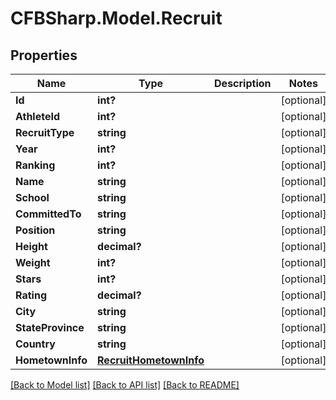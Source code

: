 # CFBSharp.Model.Recruit
## Properties

Name | Type | Description | Notes
------------ | ------------- | ------------- | -------------
**Id** | **int?** |  | [optional] 
**AthleteId** | **int?** |  | [optional] 
**RecruitType** | **string** |  | [optional] 
**Year** | **int?** |  | [optional] 
**Ranking** | **int?** |  | [optional] 
**Name** | **string** |  | [optional] 
**School** | **string** |  | [optional] 
**CommittedTo** | **string** |  | [optional] 
**Position** | **string** |  | [optional] 
**Height** | **decimal?** |  | [optional] 
**Weight** | **int?** |  | [optional] 
**Stars** | **int?** |  | [optional] 
**Rating** | **decimal?** |  | [optional] 
**City** | **string** |  | [optional] 
**StateProvince** | **string** |  | [optional] 
**Country** | **string** |  | [optional] 
**HometownInfo** | [**RecruitHometownInfo**](RecruitHometownInfo.md) |  | [optional] 

[[Back to Model list]](../README.md#documentation-for-models) [[Back to API list]](../README.md#documentation-for-api-endpoints) [[Back to README]](../README.md)

